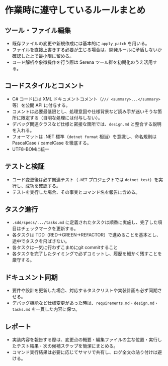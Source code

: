 ﻿# 作業時に遵守しているルールまとめ

## ツール・ファイル編集
- 既存ファイルの変更や新規作成には基本的に `apply_patch` を用いる。
- ファイルを直接上書きする必要が生じる場合は、開発ルールに矛盾しないか確認した上で最小限に留める。
- コード解析や象徴操作を行う際は Serena ツール群を初期化のうえ活用する。

## コードスタイルとコメント
- C# コードには XML ドキュメントコメント（`/// <summary>...</summary>` 等）を公開 API に付与する。
- コメントは必要最低限とし、処理意図や仕様背景など読み手が迷いそうな箇所に限定する（自明な処理には付与しない）。
- デバッグ関連クラスなど仕様と密接な箇所では、`design.md` と整合する説明を入れる。
- フォーマットは .NET 標準（`dotnet format` 相当）を意識し、命名規則は PascalCase / camelCase を徹底する。
- UTF8-BOMに統一
## テストと検証
- コード変更後は必ず関連テスト（`.NET` プロジェクトでは `dotnet test`）を実行し、成功を確認する。
- テストを実行した場合、その事実とコマンド名を報告に含める。

## タスク進行
- `.sdd/specs/.../tasks.md` に定義されたタスクは順番に実施し、完了した項目はチェックマークを更新する。
- 各タスクは TDD（RED→GREEN→REFACTOR）で進めることを基本とし、途中でタスクを飛ばさない。
- 各タスクは一気に行わずこまめにgit commitすること
- 各タスクを完了したタイミングで必ずコミットし、履歴を細かく残すことを厳守する。

## ドキュメント同期
- 要件や設計を更新した場合、対応するタスクリストや実装計画も必ず同期させる。
- デバッグ機能など仕様変更があった時は、`requirements.md`・`design.md`・`tasks.md` を一貫した内容に保つ。

## レポート
- 実装内容を報告する際は、変更点の概要・編集ファイルの主な位置・実行したテスト結果・次の候補ステップを簡潔にまとめる。
- コマンド実行結果は必要に応じてサマリで共有し、ログ全文の貼り付けは避ける。
